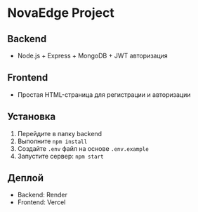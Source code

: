 # NovaEdge Project

## Backend
- Node.js + Express + MongoDB + JWT авторизация

## Frontend
- Простая HTML-страница для регистрации и авторизации

## Установка
1. Перейдите в папку backend
2. Выполните `npm install`
3. Создайте `.env` файл на основе `.env.example`
4. Запустите сервер: `npm start`

## Деплой
- Backend: Render
- Frontend: Vercel